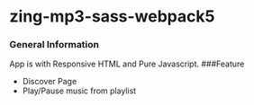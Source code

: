 # zing-mp3-sass-webpack5
### General Information
App is with Responsive HTML and Pure Javascript.
###Feature
- Discover Page
- Play/Pause music from playlist
